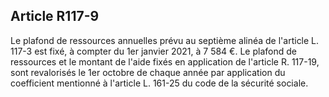 ## Article R117-9


Le plafond de ressources annuelles prévu au septième alinéa de l'article L. 117-3 est fixé, à compter du 1er
janvier 2021, à 7 584 €. Le plafond de ressources et le montant de l'aide fixés en application de l'article R.
117-19, sont revalorisés le 1er octobre de chaque année par application du coefficient mentionné à l'article L.
161-25 du code de la sécurité sociale.

